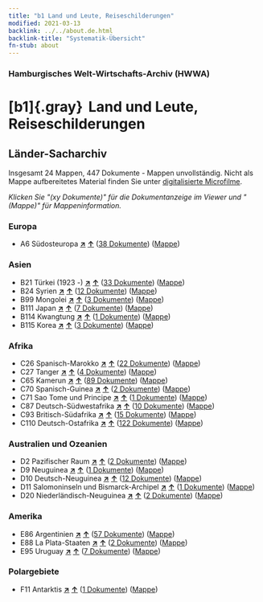 ```yaml
---
title: "b1 Land und Leute, Reiseschilderungen"
modified: 2021-03-13
backlink: ../../about.de.html
backlink-title: "Systematik-Übersicht"
fn-stub: about
---
```


### Hamburgisches Welt-Wirtschafts-Archiv (HWWA)

# [b1]{.gray}&#8201; Land und Leute, Reiseschilderungen&#160; 







## Länder-Sacharchiv




Insgesamt 24 Mappen, 447 Dokumente - Mappen unvollständig.
Nicht als Mappe aufbereitetes Material finden Sie unter [digitalisierte Microfilme](/film/h1_sh.de.html).

_Klicken Sie "(xy Dokumente)" für die Dokumentanzeige im Viewer und "(Mappe)" für Mappeninformation._




### Europa

- A6 Südosteuropa [**&nearr;**](../../../geo/i/140900/about.de.html "Südosteuropa (alle Mappen)") [**&uarr;**](../../../geo/about.de.html#A6 "Ländersystematik") (<a href="https://pm20.zbw.eu/iiifview/folder/sh/140900,144197" title="über: Südosteuropa : Land und Leute, Reiseschilderungen" target="_blank">38 Dokumente</a>) ([Mappe](../../../../folder/sh/1409xx/140900/1441xx/144197/about.de.html))

### Asien

- B21 Türkei (1923 -) [**&nearr;**](../../../geo/i/141111/about.de.html "Türkei (1923 -) (alle Mappen)") [**&uarr;**](../../../geo/about.de.html#B21 "Ländersystematik") (<a href="https://pm20.zbw.eu/iiifview/folder/sh/141111,144197" title="über: Türkei (1923 -) : Land und Leute, Reiseschilderungen" target="_blank">33 Dokumente</a>) ([Mappe](../../../../folder/sh/1411xx/141111/1441xx/144197/about.de.html))
- B24 Syrien [**&nearr;**](../../../geo/i/141114/about.de.html "Syrien (alle Mappen)") [**&uarr;**](../../../geo/about.de.html#B24 "Ländersystematik") (<a href="https://pm20.zbw.eu/iiifview/folder/sh/141114,144197" title="über: Syrien : Land und Leute, Reiseschilderungen" target="_blank">12 Dokumente</a>) ([Mappe](../../../../folder/sh/1411xx/141114/1441xx/144197/about.de.html))
- B99 Mongolei [**&nearr;**](../../../geo/i/141261/about.de.html "Mongolei (alle Mappen)") [**&uarr;**](../../../geo/about.de.html#B99 "Ländersystematik") (<a href="https://pm20.zbw.eu/iiifview/folder/sh/141261,144197" title="über: Mongolei : Land und Leute, Reiseschilderungen" target="_blank">3 Dokumente</a>) ([Mappe](../../../../folder/sh/1412xx/141261/1441xx/144197/about.de.html))
- B111 Japan [**&nearr;**](../../../geo/i/141272/about.de.html "Japan (alle Mappen)") [**&uarr;**](../../../geo/about.de.html#B111 "Ländersystematik") (<a href="https://pm20.zbw.eu/iiifview/folder/sh/141272,144197" title="über: Japan : Land und Leute, Reiseschilderungen" target="_blank">7 Dokumente</a>) ([Mappe](../../../../folder/sh/1412xx/141272/1441xx/144197/about.de.html))
- B114 Kwangtung [**&nearr;**](../../../geo/i/141275/about.de.html "Kwangtung (alle Mappen)") [**&uarr;**](../../../geo/about.de.html#B114 "Ländersystematik") (<a href="https://pm20.zbw.eu/iiifview/folder/sh/141275,144197" title="über: Kwangtung : Land und Leute, Reiseschilderungen" target="_blank">1 Dokumente</a>) ([Mappe](../../../../folder/sh/1412xx/141275/1441xx/144197/about.de.html))
- B115 Korea [**&nearr;**](../../../geo/i/141276/about.de.html "Korea (alle Mappen)") [**&uarr;**](../../../geo/about.de.html#B115 "Ländersystematik") (<a href="https://pm20.zbw.eu/iiifview/folder/sh/141276,144197" title="über: Korea : Land und Leute, Reiseschilderungen" target="_blank">3 Dokumente</a>) ([Mappe](../../../../folder/sh/1412xx/141276/1441xx/144197/about.de.html))

### Afrika

- C26 Spanisch-Marokko [**&nearr;**](../../../geo/i/141359/about.de.html "Spanisch-Marokko (alle Mappen)") [**&uarr;**](../../../geo/about.de.html#C26 "Ländersystematik") (<a href="https://pm20.zbw.eu/iiifview/folder/sh/141359,144197" title="über: Spanisch-Marokko : Land und Leute, Reiseschilderungen" target="_blank">22 Dokumente</a>) ([Mappe](../../../../folder/sh/1413xx/141359/1441xx/144197/about.de.html))
- C27 Tanger [**&nearr;**](../../../geo/i/141360/about.de.html "Tanger (alle Mappen)") [**&uarr;**](../../../geo/about.de.html#C27 "Ländersystematik") (<a href="https://pm20.zbw.eu/iiifview/folder/sh/141360,144197" title="über: Tanger : Land und Leute, Reiseschilderungen" target="_blank">4 Dokumente</a>) ([Mappe](../../../../folder/sh/1413xx/141360/1441xx/144197/about.de.html))
- C65 Kamerun [**&nearr;**](../../../geo/i/141410/about.de.html "Kamerun (alle Mappen)") [**&uarr;**](../../../geo/about.de.html#C65 "Ländersystematik") (<a href="https://pm20.zbw.eu/iiifview/folder/sh/141410,144197" title="über: Kamerun : Land und Leute, Reiseschilderungen" target="_blank">89 Dokumente</a>) ([Mappe](../../../../folder/sh/1414xx/141410/1441xx/144197/about.de.html))
- C70 Spanisch-Guinea [**&nearr;**](../../../geo/i/141412/about.de.html "Spanisch-Guinea (alle Mappen)") [**&uarr;**](../../../geo/about.de.html#C70 "Ländersystematik") (<a href="https://pm20.zbw.eu/iiifview/folder/sh/141412,144197" title="über: Spanisch-Guinea : Land und Leute, Reiseschilderungen" target="_blank">2 Dokumente</a>) ([Mappe](../../../../folder/sh/1414xx/141412/1441xx/144197/about.de.html))
- C71 Sao Tome und Principe [**&nearr;**](../../../geo/i/141413/about.de.html "Sao Tome und Principe (alle Mappen)") [**&uarr;**](../../../geo/about.de.html#C71 "Ländersystematik") (<a href="https://pm20.zbw.eu/iiifview/folder/sh/141413,144197" title="über: Sao Tome und Principe : Land und Leute, Reiseschilderungen" target="_blank">1 Dokumente</a>) ([Mappe](../../../../folder/sh/1414xx/141413/1441xx/144197/about.de.html))
- C87 Deutsch-Südwestafrika [**&nearr;**](../../../geo/i/141450/about.de.html "Deutsch-Südwestafrika (alle Mappen)") [**&uarr;**](../../../geo/about.de.html#C87 "Ländersystematik") (<a href="https://pm20.zbw.eu/iiifview/folder/sh/141450,144197" title="über: Deutsch-Südwestafrika : Land und Leute, Reiseschilderungen" target="_blank">10 Dokumente</a>) ([Mappe](../../../../folder/sh/1414xx/141450/1441xx/144197/about.de.html))
- C93 Britisch-Südafrika [**&nearr;**](../../../geo/i/141454/about.de.html "Britisch-Südafrika (alle Mappen)") [**&uarr;**](../../../geo/about.de.html#C93 "Ländersystematik") (<a href="https://pm20.zbw.eu/iiifview/folder/sh/141454,144197" title="über: Britisch-Südafrika : Land und Leute, Reiseschilderungen" target="_blank">15 Dokumente</a>) ([Mappe](../../../../folder/sh/1414xx/141454/1441xx/144197/about.de.html))
- C110 Deutsch-Ostafrika [**&nearr;**](../../../geo/i/141471/about.de.html "Deutsch-Ostafrika (alle Mappen)") [**&uarr;**](../../../geo/about.de.html#C110 "Ländersystematik") (<a href="https://pm20.zbw.eu/iiifview/folder/sh/141471,144197" title="über: Deutsch-Ostafrika : Land und Leute, Reiseschilderungen" target="_blank">122 Dokumente</a>) ([Mappe](../../../../folder/sh/1414xx/141471/1441xx/144197/about.de.html))

### Australien und Ozeanien

- D2 Pazifischer Raum [**&nearr;**](../../../geo/i/141593/about.de.html "Pazifischer Raum (alle Mappen)") [**&uarr;**](../../../geo/about.de.html#D2 "Ländersystematik") (<a href="https://pm20.zbw.eu/iiifview/folder/sh/141593,144197" title="über: Pazifischer Raum : Land und Leute, Reiseschilderungen" target="_blank">2 Dokumente</a>) ([Mappe](../../../../folder/sh/1415xx/141593/1441xx/144197/about.de.html))
- D9 Neuguinea [**&nearr;**](../../../geo/i/141600/about.de.html "Neuguinea (alle Mappen)") [**&uarr;**](../../../geo/about.de.html#D9 "Ländersystematik") (<a href="https://pm20.zbw.eu/iiifview/folder/sh/141600,144197" title="über: Neuguinea : Land und Leute, Reiseschilderungen" target="_blank">1 Dokumente</a>) ([Mappe](../../../../folder/sh/1416xx/141600/1441xx/144197/about.de.html))
- D10 Deutsch-Neuguinea [**&nearr;**](../../../geo/i/141601/about.de.html "Deutsch-Neuguinea (alle Mappen)") [**&uarr;**](../../../geo/about.de.html#D10 "Ländersystematik") (<a href="https://pm20.zbw.eu/iiifview/folder/sh/141601,144197" title="über: Deutsch-Neuguinea : Land und Leute, Reiseschilderungen" target="_blank">12 Dokumente</a>) ([Mappe](../../../../folder/sh/1416xx/141601/1441xx/144197/about.de.html))
- D11 Salomoninseln und Bismarck-Archipel [**&nearr;**](../../../geo/i/141610/about.de.html "Salomoninseln und Bismarck-Archipel (alle Mappen)") [**&uarr;**](../../../geo/about.de.html#D11 "Ländersystematik") (<a href="https://pm20.zbw.eu/iiifview/folder/sh/141610,144197" title="über: Salomoninseln und Bismarck-Archipel : Land und Leute, Reiseschilderungen" target="_blank">1 Dokumente</a>) ([Mappe](../../../../folder/sh/1416xx/141610/1441xx/144197/about.de.html))
- D20 Niederländisch-Neuguinea [**&nearr;**](../../../geo/i/141619/about.de.html "Niederländisch-Neuguinea (alle Mappen)") [**&uarr;**](../../../geo/about.de.html#D20 "Ländersystematik") (<a href="https://pm20.zbw.eu/iiifview/folder/sh/141619,144197" title="über: Niederländisch-Neuguinea : Land und Leute, Reiseschilderungen" target="_blank">2 Dokumente</a>) ([Mappe](../../../../folder/sh/1416xx/141619/1441xx/144197/about.de.html))

### Amerika

- E86 Argentinien [**&nearr;**](../../../geo/i/141692/about.de.html "Argentinien (alle Mappen)") [**&uarr;**](../../../geo/about.de.html#E86 "Ländersystematik") (<a href="https://pm20.zbw.eu/iiifview/folder/sh/141692,144197" title="über: Argentinien : Land und Leute, Reiseschilderungen" target="_blank">57 Dokumente</a>) ([Mappe](../../../../folder/sh/1416xx/141692/1441xx/144197/about.de.html))
- E88 La Plata-Staaten [**&nearr;**](../../../geo/i/141693/about.de.html "La Plata-Staaten (alle Mappen)") [**&uarr;**](../../../geo/about.de.html#E88 "Ländersystematik") (<a href="https://pm20.zbw.eu/iiifview/folder/sh/141693,144197" title="über: La Plata-Staaten : Land und Leute, Reiseschilderungen" target="_blank">2 Dokumente</a>) ([Mappe](../../../../folder/sh/1416xx/141693/1441xx/144197/about.de.html))
- E95 Uruguay [**&nearr;**](../../../geo/i/141695/about.de.html "Uruguay (alle Mappen)") [**&uarr;**](../../../geo/about.de.html#E95 "Ländersystematik") (<a href="https://pm20.zbw.eu/iiifview/folder/sh/141695,144197" title="über: Uruguay : Land und Leute, Reiseschilderungen" target="_blank">7 Dokumente</a>) ([Mappe](../../../../folder/sh/1416xx/141695/1441xx/144197/about.de.html))

### Polargebiete

- F11 Antarktis [**&nearr;**](../../../geo/i/141703/about.de.html "Antarktis (alle Mappen)") [**&uarr;**](../../../geo/about.de.html#F11 "Ländersystematik") (<a href="https://pm20.zbw.eu/iiifview/folder/sh/141703,144197" title="über: Antarktis : Land und Leute, Reiseschilderungen" target="_blank">1 Dokumente</a>) ([Mappe](../../../../folder/sh/1417xx/141703/1441xx/144197/about.de.html))








